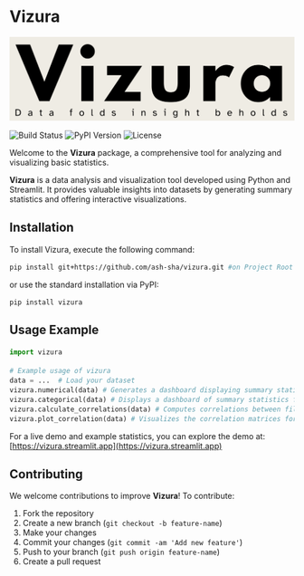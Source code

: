 # Vizura


![Vizura Logo](https://raw.githubusercontent.com/ash-sha/vizura/refs/heads/main/logo.png)

![Build Status](https://img.shields.io/github/workflow/status/ash-sha/vizura/Python%20CI?label=build)
![PyPI Version](https://img.shields.io/pypi/v/vizura?logo=pypi)
![License](https://img.shields.io/pypi/l/vizura?logo=open-source)

Welcome to the **Vizura** package, a comprehensive tool for analyzing and visualizing basic statistics.

**Vizura** is a data analysis and visualization tool developed using Python and Streamlit. It provides valuable insights into datasets by generating summary statistics and offering interactive visualizations.

## Installation

To install Vizura, execute the following command:

```bash
pip install git+https://github.com/ash-sha/vizura.git #on Project Root directory
````
or  use the standard installation via PyPI:
```
pip install vizura
```

## Usage Example

```python
import vizura

# Example usage of vizura
data = ...  # Load your dataset
vizura.numerical(data) # Generates a dashboard displaying summary statistics for numerical columns in the dataset.
vizura.categorical(data) # Displays a dashboard of summary statistics for categorical columns.
vizura.calculate_correlations(data) # Computes correlations between filtered numerical columns using Pearson, Kendall, and Spearman methods.
vizura.plot_correlation(data) # Visualizes the correlation matrices for Pearson, Kendall, and Spearman.
```

For a live demo and example statistics, you can explore the demo at: [https://vizura.streamlit.app](https://vizura.streamlit.app)

## Contributing

We welcome contributions to improve **Vizura**! To contribute:
1. Fork the repository
2. Create a new branch (`git checkout -b feature-name`)
3. Make your changes
4. Commit your changes (`git commit -am 'Add new feature'`)
5. Push to your branch (`git push origin feature-name`)
6. Create a pull request